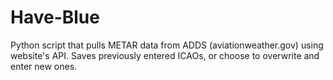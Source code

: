 # Have-Blue
Python script that pulls METAR data from ADDS (aviationweather.gov) using website's API. Saves previously entered ICAOs, or choose to overwrite and enter new ones.
